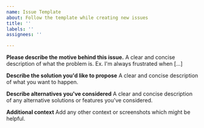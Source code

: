 ```yaml
---
name: Issue Template
about: Follow the template while creating new issues
title: ''
labels: ''
assignees: ''

---
```


**Please describe the motive behind this issue.**
A clear and concise description of what the problem is. Ex. I'm always frustrated when [...]

**Describe the solution you'd like to propose**
A clear and concise description of what you want to happen.

**Describe alternatives you've considered**
A clear and concise description of any alternative solutions or features you've considered.

**Additional context**
Add any other context or screenshots which might be helpful.
